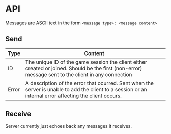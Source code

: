# API

Messages are ASCII text in the form `<message type>: <message content>`

## Send

| Type | Content |
|---|---|
| ID | The unique ID of the game session the client either created or joined. Should be the first (non-error) message sent to the client in any connection |
| Error | A description of the error that ocurred. Sent when the server is unable to add the client to a session or an internal error affecting the client occurs. |

## Receive

Server currently just echoes back any messages it receives.